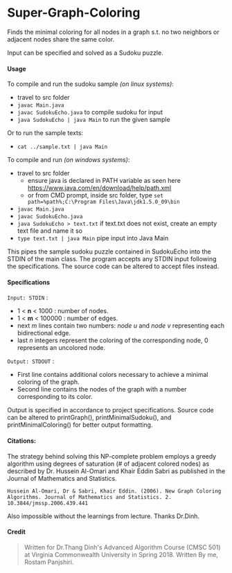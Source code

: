 # Super-Graph-Coloring

Finds the minimal coloring for all nodes in a graph s.t. no two neighbors or adjacent nodes share the same color.

Input can be specified and solved as a Sudoku puzzle. 

#### Usage

To compile and run the sudoku sample _(on linux systems)_:
- travel to src folder
- `javac Main.java`
- `javac SudokuEcho.java` to compile sudoku for input
- `java SudokuEcho | java Main` to run the given sample 

Or to run the sample texts:
- `cat ../sample.txt | java Main`

To compile and run _(on windows systems)_:
- travel to src folder
  - ensure java is declared in PATH variable as seen here https://www.java.com/en/download/help/path.xml
  - or from CMD prompt, inside src folder, type `set path=%path%;C:\Program Files\Java\jdk1.5.0_09\bin`
- `javac Main.java`
- `javac SudokuEcho.java`
- `java SudokuEcho > text.txt` if text.txt does not exist, create an empty text file and name it so 
- `type text.txt | java Main` pipe input into Java Main

This pipes the sample sudoku puzzle contained in SudokuEcho into the STDIN of the main class.
The program accepts any STDIN input following the specifications.
The source code can be altered to accept files instead.

#### Specifications
`Input: STDIN` : 
- 1 < **n** < 1000 : number of nodes.
- 1 < **m** < 100000 : number of edges.
- next *m* lines contain two numbers: *node u* and *node v* representing each bidirectional edge.
- last *n* integers represent the coloring of the corresponding node, 0 represents an uncolored node.

`Output: STDOUT` : 
- First line contains additional colors necessary to achieve a minimal coloring of the graph.
- Second line contains the nodes of the graph with a number corresponding to its color.

Output is specified in accordance to project specifications. Source code can be altered to printGraph(), printMinimalSudoku(), and printMinimalColoring() for better output formatting. 

#### Citations:
The strategy behind solving this NP-complete problem employs a greedy algorithm using degrees of saturation (# of adjacent colored nodes) as described by Dr. Hussein Al-Omari and Khair Eddin Sabri as published in the Journal of Mathematics and Statistics. 

`Hussein Al-Omari, Dr & Sabri, Khair Eddin. (2006). New Graph Coloring Algorithms. Journal of Mathematics and Statistics. 2. 10.3844/jmssp.2006.439.441`

Also impossible without the learnings from lecture. Thanks Dr.Dinh. 

#### Credit
> Written for Dr.Thang Dinh's Advanced Algorithm Course (CMSC 501) at Virginia Commonwealth University in Spring 2018.
> Written By me, Rostam Panjshiri.
